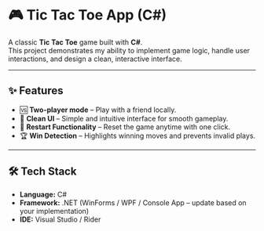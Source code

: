 # 🎮 Tic Tac Toe App (C#)

A classic **Tic Tac Toe** game built with **C#**.  
This project demonstrates my ability to implement game logic, handle user interactions, and design a clean, interactive interface.

---

## ✨ Features
- 🆚 **Two-player mode** – Play with a friend locally.  
- 🎨 **Clean UI** – Simple and intuitive interface for smooth gameplay.  
- 🔄 **Restart Functionality** – Reset the game anytime with one click.  
- 🏆 **Win Detection** – Highlights winning moves and prevents invalid plays.  

---

## 🛠️ Tech Stack
- **Language:** C#  
- **Framework:** .NET (WinForms / WPF / Console App – update based on your implementation)  
- **IDE:** Visual Studio / Rider  


